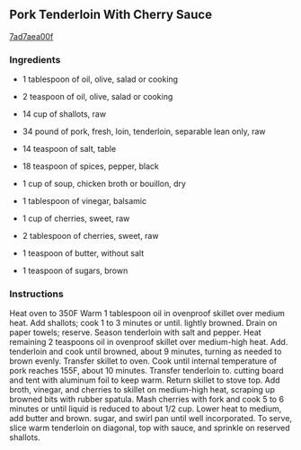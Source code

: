## Pork Tenderloin With Cherry Sauce

[7ad7aea00f](http://www.food.com/recipe/pork-tenderloin-with-cherry-sauce-217061)

### Ingredients

 - 1 tablespoon of oil, olive, salad or cooking

 - 2 teaspoon of oil, olive, salad or cooking

 - 14 cup of shallots, raw

 - 34 pound of pork, fresh, loin, tenderloin, separable lean only, raw

 - 14 teaspoon of salt, table

 - 18 teaspoon of spices, pepper, black

 - 1 cup of soup, chicken broth or bouillon, dry

 - 1 tablespoon of vinegar, balsamic

 - 1 cup of cherries, sweet, raw

 - 2 tablespoon of cherries, sweet, raw

 - 1 teaspoon of butter, without salt

 - 1 teaspoon of sugars, brown

### Instructions

Heat oven to 350F Warm 1 tablespoon oil in ovenproof skillet over medium heat. Add shallots; cook 1 to 3 minutes or until. lightly browned. Drain on paper towels; reserve. Season tenderloin with salt and pepper. Heat remaining 2 teaspoons oil in ovenproof skillet over medium-high heat. Add. tenderloin and cook until browned, about 9 minutes, turning as needed to brown evenly. Transfer skillet to oven. Cook until internal temperature of pork reaches 155F, about 10 minutes. Transfer tenderloin to. cutting board and tent with aluminum foil to keep warm. Return skillet to stove top. Add broth, vinegar, and cherries to skillet on medium-high heat, scraping up browned bits with rubber spatula. Mash cherries with fork and cook 5 to 6 minutes or until liquid is reduced to about 1/2 cup. Lower heat to medium, add butter and brown. sugar, and swirl pan until well incorporated. To serve, slice warm tenderloin on diagonal, top with sauce, and sprinkle on reserved shallots.